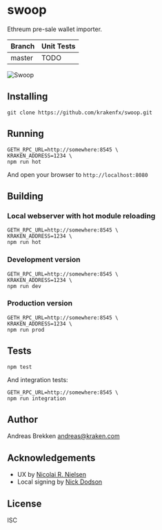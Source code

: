 # swoop

Ethreum pre-sale wallet importer.

| Branch     | Unit Tests |
|------------|------------|
| master     | TODO       |

![Swoop](https://github.com/krakenfx/swoop/raw/master/logo.png)

## Installing

```
git clone https://github.com/krakenfx/swoop.git
```

## Running

```
GETH_RPC_URL=http://somewhere:8545 \
KRAKEN_ADDRESS=1234 \
npm run hot
```

And open your browser to `http://localhost:8080`

## Building

### Local webserver with hot module reloading

```
GETH_RPC_URL=http://somewhere:8545 \
KRAKEN_ADDRESS=1234 \
npm run hot
```

### Development version

```
GETH_RPC_URL=http://somewhere:8545 \
KRAKEN_ADDRESS=1234 \
npm run dev
```

### Production version

```
GETH_RPC_URL=http://somewhere:8545 \
KRAKEN_ADDRESS=1234 \
npm run prod
```

## Tests

`npm test`

And integration tests:

```
GETH_RPC_URL=http://somewhere:8545 \
npm run integration
```

## Author

Andreas Brekken <andreas@kraken.com>

## Acknowledgements

- UX by [Nicolai R. Nielsen](https://twitter.com/nrnielsen)
- Local signing by [Nick Dodson](https://github.com/SilentCicero)

## License

ISC
